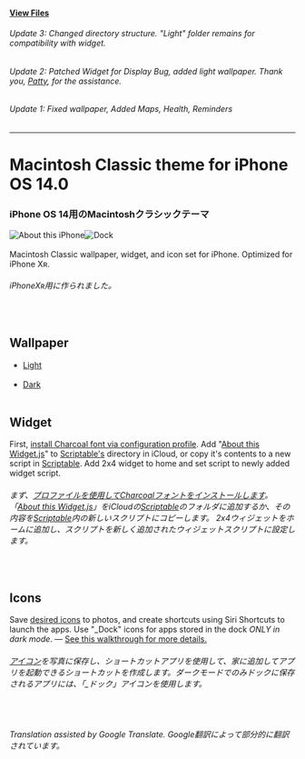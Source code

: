#### [View Files](https://github.com/MisutaaUrufu/iOS-System-14-Theme/tree/master/Files)<br/>

###### Update 3: Changed directory structure. "Light" folder remains for compatibility with widget.
###### Update 2: Patched Widget for Display Bug, added light wallpaper. Thank you, [Patty](https://twitter.com/adamsandlerfanx), for the assistance.<br/>
###### Update 1: Fixed wallpaper, Added Maps, Health, Reminders<br/>

--------

# Macintosh Classic theme for iPhone OS 14.0
### iPhone OS 14用のMacintoshクラシックテーマ
![About this iPhone](https://raw.githubusercontent.com/MisutaaUrufu/iOS-System-14-Theme/master/Light/Marketing/about.JPG)![Dock](https://raw.githubusercontent.com/MisutaaUrufu/iOS-System-14-Theme/master/Light/Marketing/dock.png)<br/><br/>
Macintosh Classic wallpaper, widget, and icon set for iPhone. Optimized for iPhone Xʀ.<br/>
###### iPhoneXʀ用に作られました。
<br/>

## Wallpaper
* [Light](https://github.com/MisutaaUrufu/iOS-System-14-Theme/blob/master/Files/Background_Xʀ_Light.png)<br/><br/>
* [Dark](https://github.com/MisutaaUrufu/iOS-System-14-Theme/blob/master/Files/Background_Xʀ.png)<br/><br/>

## Widget
First, [install Charcoal font via configuration profile](https://github.com/MisutaaUrufu/iOS-System-14-Theme/raw/master/Files/Charcoal%20Sans-Serif%20by%20Apple%20Inc..mobileconfig). Add "[About this Widget.js](https://github.com/MisutaaUrufu/iOS-System-14-Theme/blob/master/Files/Scriptable/About%20This%20Widget.js)" to [Scriptable's](https://scriptable.app) directory in iCloud, or copy it's contents to a new script in [Scriptable](https://scriptable.app). Add 2x4 widget to home and set script to newly added widget script.<br/>
###### まず、[プロファイルを使用してCharcoalフォントをインストールします](https://github.com/MisutaaUrufu/iOS-System-14-Theme/raw/master/Files/Charcoal%20Sans-Serif%20by%20Apple%20Inc..mobileconfig)。「[About this Widget.js](https://github.com/MisutaaUrufu/iOS-System-14-Theme/blob/master/Files/Scriptable/About%20This%20Widget.js)」をiCloudの[Scriptable](https://scriptable.app)のフォルダに追加するか、その内容を[Scriptable](https://scriptable.app)内の新しいスクリプトにコピーします。 2x4ウィジェットをホームに追加し、スクリプトを新しく追加されたウィジェットスクリプトに設定します。
<br/>

## Icons
Save [desired icons](https://github.com/MisutaaUrufu/iOS-System-14-Theme/tree/master/Files/Icons) to photos, and create shortcuts using Siri Shortcuts to launch the apps. Use "_Dock" icons for apps stored in the dock *ONLY in dark mode*. — [See this walkthrough for more details.](https://www.macrumors.com/how-to/change-app-icons/)<br/>
###### [アイコン](https://github.com/MisutaaUrufu/iOS-System-14-Theme/tree/master/Files/Icons)を写真に保存し、ショートカットアプリを使用して、家に追加してアプリを起動できるショートカットを作成します。ダークモードでのみドックに保存されるアプリには、「_ドック」アイコンを使用します。
<br/>

###### Translation assisted by Google Translate. Google翻訳によって部分的に翻訳されています。
